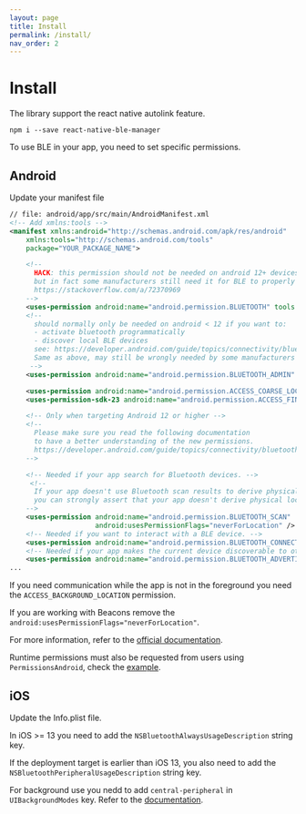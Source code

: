 ```yaml
---
layout: page
title: Install
permalink: /install/
nav_order: 2
---
```


# Install

The library support the react native autolink feature.

```shell
npm i --save react-native-ble-manager
```

To use BLE in your app, you need to set specific permissions.

## Android

Update your manifest file

```xml
// file: android/app/src/main/AndroidManifest.xml
<!-- Add xmlns:tools -->
<manifest xmlns:android="http://schemas.android.com/apk/res/android"
    xmlns:tools="http://schemas.android.com/tools"
    package="YOUR_PACKAGE_NAME">

    <!--
      HACK: this permission should not be needed on android 12+ devices anymore,
      but in fact some manufacturers still need it for BLE to properly work :
      https://stackoverflow.com/a/72370969
    -->
    <uses-permission android:name="android.permission.BLUETOOTH" tools:remove="android:maxSdkVersion" />
    <!--
      should normally only be needed on android < 12 if you want to:
      - activate bluetooth programmatically
      - discover local BLE devices
      see: https://developer.android.com/guide/topics/connectivity/bluetooth/permissions#discover-local-devices.
      Same as above, may still be wrongly needed by some manufacturers on android 12+.
     -->
    <uses-permission android:name="android.permission.BLUETOOTH_ADMIN" tools:remove="android:maxSdkVersion" />

    <uses-permission android:name="android.permission.ACCESS_COARSE_LOCATION" android:maxSdkVersion="28"/>
    <uses-permission-sdk-23 android:name="android.permission.ACCESS_FINE_LOCATION" android:maxSdkVersion="30"/>

    <!-- Only when targeting Android 12 or higher -->
    <!--
      Please make sure you read the following documentation
      to have a better understanding of the new permissions.
      https://developer.android.com/guide/topics/connectivity/bluetooth/permissions#assert-never-for-location
    -->

    <!-- Needed if your app search for Bluetooth devices. -->
     <!--
      If your app doesn't use Bluetooth scan results to derive physical location information,
      you can strongly assert that your app doesn't derive physical location.
    -->
    <uses-permission android:name="android.permission.BLUETOOTH_SCAN"
                     android:usesPermissionFlags="neverForLocation" />
    <!-- Needed if you want to interact with a BLE device. -->
    <uses-permission android:name="android.permission.BLUETOOTH_CONNECT" />
    <!-- Needed if your app makes the current device discoverable to other Bluetooth devices. -->
    <uses-permission android:name="android.permission.BLUETOOTH_ADVERTISE" />
...
```

If you need communication while the app is not in the foreground you need the `ACCESS_BACKGROUND_LOCATION` permission.

If you are working with Beacons remove the `android:usesPermissionFlags="neverForLocation"`.

For more information, refer to the [official documentation](https://developer.android.com/develop/connectivity/bluetooth/bt-permissions).

Runtime permissions must also be requested from users using `PermissionsAndroid`, check the [example](https://github.com/innoveit/react-native-ble-manager/blob/master/example/App.tsx).


## iOS

Update the Info.plist file.

In iOS >= 13 you need to add the `NSBluetoothAlwaysUsageDescription` string key.

If the deployment target is earlier than iOS 13, you also need to add the `NSBluetoothPeripheralUsageDescription` string key.

For background use you nedd to add `central-peripheral` in `UIBackgroundModes` key. Refer to the [documentation](https://developer.apple.com/documentation/xcode/configuring-background-execution-modes/).
